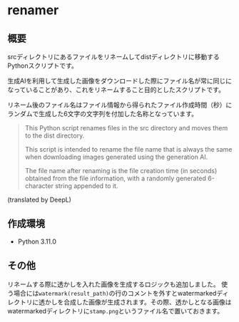 # renamer

## 概要

srcディレクトリにあるファイルをリネームしてdistディレクトリに移動するPythonスクリプトです。

生成AIを利用して生成した画像をダウンロードした際にファイル名が常に同じになっていることがあり、これをリネームすること目的としたスクリプトです。

リネーム後のファイル名はファイル情報から得られたファイル作成時間（秒）にランダムで生成した6文字の文字列を付加した名称となっています。

>
> This Python script renames files in the src directory and moves them to the dist directory.
>
>This script is intended to rename the file name that is always the same when downloading images generated using the generation AI.
>
>The file name after renaming is the file creation time (in seconds) obtained from the file information, with a randomly generated 6-character string appended to it.
>
(translated by DeepL)

## 作成環境

- Python 3.11.0

## その他

リネームする際に透かしを入れた画像を生成するロジックも追加しました。
使う場合には`watermark(result_path)`の行のコメントを外すとwatermarkedディレクトリに透かしを合成した画像が生成されます。その際、透かしとなる画像はwatermarkedディレクトリに`stamp.png`というファイル名で置いておきます。
